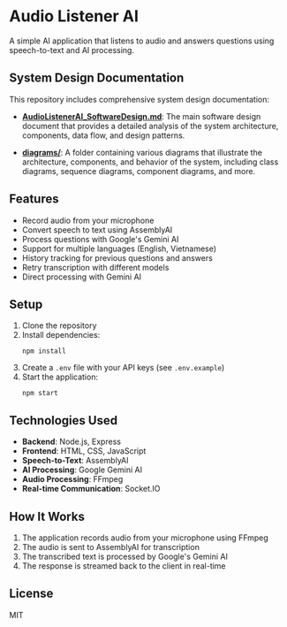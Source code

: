 # Audio Listener AI

A simple AI application that listens to audio and answers questions using speech-to-text and AI processing.

## System Design Documentation

This repository includes comprehensive system design documentation:

- **[AudioListenerAI_SoftwareDesign.md](AudioListenerAI_SoftwareDesign.md)**: The main software design document that provides a detailed analysis of the system architecture, components, data flow, and design patterns.

- **[diagrams/](diagrams/)**: A folder containing various diagrams that illustrate the architecture, components, and behavior of the system, including class diagrams, sequence diagrams, component diagrams, and more.

## Features

- Record audio from your microphone
- Convert speech to text using AssemblyAI
- Process questions with Google's Gemini AI
- Support for multiple languages (English, Vietnamese)
- History tracking for previous questions and answers
- Retry transcription with different models
- Direct processing with Gemini AI

## Setup

1. Clone the repository
2. Install dependencies:
   ```
   npm install
   ```
3. Create a `.env` file with your API keys (see `.env.example`)
4. Start the application:
   ```
   npm start
   ```

## Technologies Used

- **Backend**: Node.js, Express
- **Frontend**: HTML, CSS, JavaScript
- **Speech-to-Text**: AssemblyAI
- **AI Processing**: Google Gemini AI
- **Audio Processing**: FFmpeg
- **Real-time Communication**: Socket.IO

## How It Works

1. The application records audio from your microphone using FFmpeg
2. The audio is sent to AssemblyAI for transcription
3. The transcribed text is processed by Google's Gemini AI
4. The response is streamed back to the client in real-time

## License

MIT
